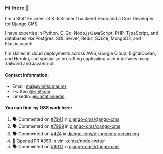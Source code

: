 ### Hi there 👋

I'm a Staff Engineer at KidsKonnect backend Team and a Core Developer for Django CMS.

I have expertise in Python, C, Go, Node.js/JavaScript, 
PHP, TypeScript, and databases like Postgres, SQL Server, Redis, 
SQLite, MongoDB, and Elasticsearch. 

I'm skilled in cloud deployments across AWS, Google Cloud, 
DigitalOcean, and Heroku, and specialize in crafting captivating 
user interfaces using Tailwind and JavaScript. 

#### Contact Information:

- Email: <a href="mailto:mail@vinitkumar.me">mail@vinitkumar.me</a>
- Twitter: [@vinitkme](https://twitter.com/vinitkme)
- LinkedIn: [@vinitatlinkedin](https://www.linkedin.com/in/vinitatlinkedin/)  

#### You can find my OSS work here:

<!--START_SECTION:activity-->
1. 🗣 Commented on [#7941](https://github.com/django-cms/django-cms/pull/7941#issuecomment-2381596329) in [django-cms/django-cms](https://github.com/django-cms/django-cms)
2. 🗣 Commented on [#7999](https://github.com/django-cms/django-cms/pull/7999#issuecomment-2381596077) in [django-cms/django-cms](https://github.com/django-cms/django-cms)
3. 🗣 Commented on [#424](https://github.com/django-cms/djangocms-versioning/pull/424#issuecomment-2381595848) in [django-cms/djangocms-versioning](https://github.com/django-cms/djangocms-versioning)
4. 💪 Opened PR [#353](https://github.com/vinitkumar/node-twitter/pull/353) in [vinitkumar/node-twitter](https://github.com/vinitkumar/node-twitter)
5. 🗣 Commented on [#8017](https://github.com/django-cms/django-cms/pull/8017#issuecomment-2379971567) in [django-cms/django-cms](https://github.com/django-cms/django-cms)
<!--END_SECTION:activity-->
